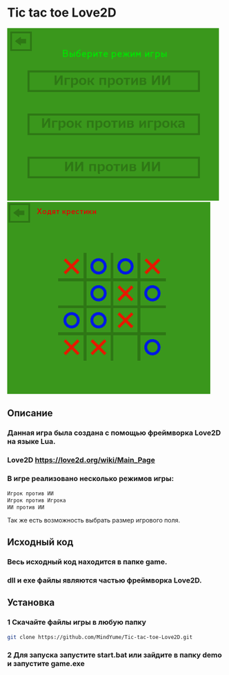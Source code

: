 # Tic tac toe Love2D

![](images/menu.png)
![](images/game.png)

## Описание
### Данная игра была создана с помощью фреймворка Love2D на языке Lua.
### Love2D https://love2d.org/wiki/Main_Page

### В игре реализовано несколько режимов игры:
    Игрок против ИИ
    Игрок против Игрока
    ИИ против ИИ

Так же есть возможность выбрать размер игрового поля.

## Исходный код
### Весь исходный код находится в папке game.
### dll и exe файлы являются частью фреймворка Love2D.

## Установка
### 1 Скачайте файлы игры в любую папку
```bash
git clone https://github.com/MindYume/Tic-tac-toe-Love2D.git
```
### 2 Для запуска запустите start.bat или зайдите в папку demo и запустите game.exe
